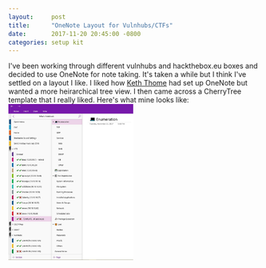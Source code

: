 ```yaml
---
layout:     post
title:      "OneNote Layout for Vulnhubs/CTFs"
date:       2017-11-20 20:45:00 -0800
categories: setup kit
---
```

I've been working through different vulnhubs and hackthebox.eu boxes and decided to use OneNote for note taking.  It's taken a while but I think I've settled on a layout I like.  I liked how [Keth Thome](https://www.keiththome.com/oscp-course-review/) had set up OneNote but wanted a more heirarchical tree view.  I then came across a CherryTree template that I really liked.  Here's what mine looks like:  
<img src="/img/onenote-layout.jpg" width="250">
